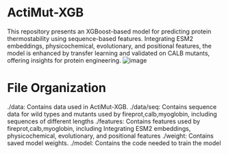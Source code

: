 # ActiMut-XGB
This repository presents an XGBoost-based model for predicting protein thermostability using sequence-based features. Integrating ESM2 embeddings, physicochemical, evolutionary, and positional features, the model is enhanced by transfer learning and validated on CALB mutants, offering insights for protein engineering.
![image](https://github.com/user-attachments/assets/786f6625-6580-48ab-9c8f-744841f1ef22)

# File Organization
./data: Contains data used in ActiMut-XGB.
./data/seq: Contains sequence data for wild types and mutants used by fireprot,calb,myoglobin, including sequences of different lengths
./features: Contains features used by fireprot,calb,myoglobin, including Integrating ESM2 embeddings, physicochemical, evolutionary, and positional features
./weight: Contains saved model weights.
./model: Contains the code needed to train the model
